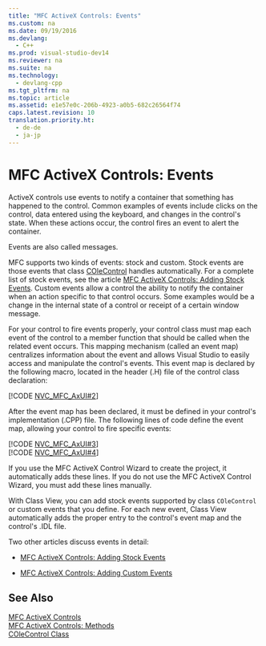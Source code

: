 ```yaml
---
title: "MFC ActiveX Controls: Events"
ms.custom: na
ms.date: 09/19/2016
ms.devlang: 
  - C++
ms.prod: visual-studio-dev14
ms.reviewer: na
ms.suite: na
ms.technology: 
  - devlang-cpp
ms.tgt_pltfrm: na
ms.topic: article
ms.assetid: e1e57e0c-206b-4923-a0b5-682c26564f74
caps.latest.revision: 10
translation.priority.ht: 
  - de-de
  - ja-jp
---
```

# MFC ActiveX Controls: Events
ActiveX controls use events to notify a container that something has happened to the control. Common examples of events include clicks on the control, data entered using the keyboard, and changes in the control's state. When these actions occur, the control fires an event to alert the container.  
  
 Events are also called messages.  
  
 MFC supports two kinds of events: stock and custom. Stock events are those events that class [COleControl](../vs140/COleControl-Class.md) handles automatically. For a complete list of stock events, see the article [MFC ActiveX Controls: Adding Stock Events](../vs140/MFC-ActiveX-Controls--Adding-Stock-Events-to-an-ActiveX-Control.md). Custom events allow a control the ability to notify the container when an action specific to that control occurs. Some examples would be a change in the internal state of a control or receipt of a certain window message.  
  
 For your control to fire events properly, your control class must map each event of the control to a member function that should be called when the related event occurs. This mapping mechanism (called an event map) centralizes information about the event and allows Visual Studio to easily access and manipulate the control's events. This event map is declared by the following macro, located in the header (.H) file of the control class declaration:  
  
 [!CODE [NVC_MFC_AxUI#2](../CodeSnippet/VS_Snippets_Cpp/NVC_MFC_AxUI#2)]  
  
 After the event map has been declared, it must be defined in your control's implementation (.CPP) file. The following lines of code define the event map, allowing your control to fire specific events:  
  
 [!CODE [NVC_MFC_AxUI#3](../CodeSnippet/VS_Snippets_Cpp/NVC_MFC_AxUI#3)]  
[!CODE [NVC_MFC_AxUI#4](../CodeSnippet/VS_Snippets_Cpp/NVC_MFC_AxUI#4)]  
  
 If you use the MFC ActiveX Control Wizard to create the project, it automatically adds these lines. If you do not use the MFC ActiveX Control Wizard, you must add these lines manually.  
  
 With Class View, you can add stock events supported by class `COleControl` or custom events that you define. For each new event, Class View automatically adds the proper entry to the control's event map and the control's .IDL file.  
  
 Two other articles discuss events in detail:  
  
-   [MFC ActiveX Controls: Adding Stock Events](../vs140/MFC-ActiveX-Controls--Adding-Stock-Events-to-an-ActiveX-Control.md)  
  
-   [MFC ActiveX Controls: Adding Custom Events](../vs140/MFC-ActiveX-Controls--Adding-Custom-Events.md)  
  
## See Also  
 [MFC ActiveX Controls](../vs140/MFC-ActiveX-Controls.md)   
 [MFC ActiveX Controls: Methods](../vs140/MFC-ActiveX-Controls--Methods.md)   
 [COleControl Class](../vs140/COleControl-Class.md)